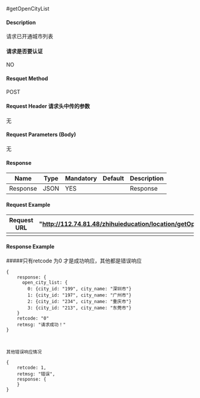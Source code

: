 #getOpenCityList
#### Description
请求已开通城市列表

#### 请求是否要认证
NO

#### Resquet Method
POST

#### Request Header 请求头中传的参数
无

#### Request Parameters (Body) 
无


#### Response
| Name | Type | Mandatory | Default | Description |
| -- | -- | -- | -- | -- |
| Response | JSON | YES| | Response |


#### Request Example

|Request URL | "http://112.74.81.48/zhihuieducation/location/getOpenCityList" |
| --| -- |
| | |

#### Response Example

#####只有retcode 为0 才是成功响应，其他都是错误响应
```
{
    response: {
      open_city_list: {
        0: {city_id: "199", city_name: "深圳市"}
        1: {city_id: "197", city_name: "广州市"}
        2: {city_id: "234", city_name: "重庆市"}
        3: {city_id: "213", city_name: "东莞市"}
    }
    retcode: "0"
    retmsg: "请求成功！"
}



其他错误响应情况

{
    retcode: 1, 
    retmsg: "错误",
    response: {
    }
}


```



